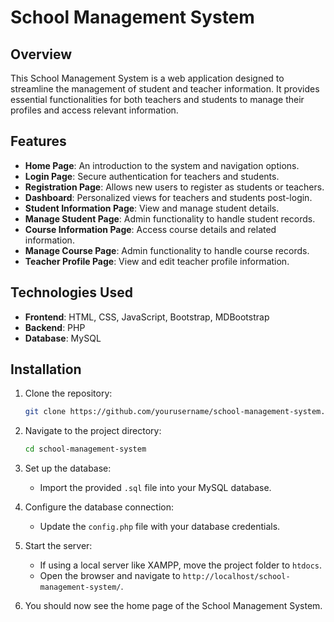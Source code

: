 # School Management System

## Overview
This School Management System is a web application designed to streamline the management of student and teacher information. It provides essential functionalities for both teachers and students to manage their profiles and access relevant information.

## Features
- **Home Page**: An introduction to the system and navigation options.
- **Login Page**: Secure authentication for teachers and students.
- **Registration Page**: Allows new users to register as students or teachers.
- **Dashboard**: Personalized views for teachers and students post-login.
- **Student Information Page**: View and manage student details.
- **Manage Student Page**: Admin functionality to handle student records.
- **Course Information Page**: Access course details and related information.
- **Manage Course Page**: Admin functionality to handle course records.
- **Teacher Profile Page**: View and edit teacher profile information.

## Technologies Used
- **Frontend**: HTML, CSS, JavaScript, Bootstrap, MDBootstrap
- **Backend**: PHP
- **Database**: MySQL

## Installation

1. Clone the repository:

    ```bash
    git clone https://github.com/yourusername/school-management-system.git
    ```

2. Navigate to the project directory:

    ```bash
    cd school-management-system
    ```

3. Set up the database:
    - Import the provided `.sql` file into your MySQL database.
    
4. Configure the database connection:
    - Update the `config.php` file with your database credentials.

5. Start the server:
    - If using a local server like XAMPP, move the project folder to `htdocs`.
    - Open the browser and navigate to `http://localhost/school-management-system/`.

6. You should now see the home page of the School Management System.

